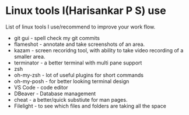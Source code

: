 # Linux tools I(Harisankar P S) use

List of linux tools I use/recommend to improve your work flow.

* git gui - spell check my git commits
* flameshot - annotate and take screenshots of an area.
* kazam - screen recoridng tool, with ability to take video recording of a smaller area.
* terminator - a better terminal with multi pane support
* zsh
* oh-my-zsh - lot of useful plugins for short commands
* oh-my-posh - for better looking terminal design
* VS Code - code editor
* DBeaver - Database management
* cheat - a better/quick substiute for man pages.
* Filelight - to see which files and folders are taking all the space
